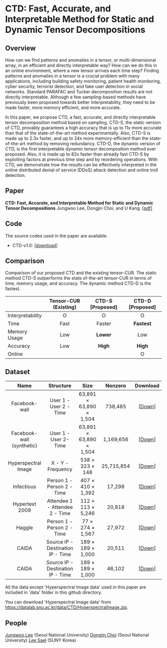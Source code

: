 # CTD: Fast, Accurate, and Interpretable Method for Static and Dynamic Tensor Decompositions

## Overview
How can we find patterns and anomalies in a tensor, or multi-dimensional array, in an efficient and directly interpretable way? How can we do this in an online environment, where a new tensor arrives each time step? Finding patterns and anomalies in a tensor is a crucial problem with many applications, including building safety monitoring, patient health monitoring, cyber security, terrorist detection, and fake user detection in social networks. Standard PARAFAC and Tucker decomposition results are not directly interpretable. Although a few sampling-based methods have previously been proposed towards better interpretability, they need to be made faster, more memory efficient, and more accurate. 

In this paper, we propose CTD, a fast, accurate, and directly interpretable tensor decomposition method based on sampling. CTD-S, the static version of CTD, provably guarantees a high accuracy that is up to 11x more accurate than that of the state-of-the-art method experimentally. Also, CTD-S is made up to 2.3x faster, and up to 24x more memory-efficient than the state-of-the-art method by removing redundancy. CTD-D, the dynamic version of CTD, is the first interpretable dynamic tensor decomposition method ever proposed. Also, it is made up to 82x faster than already fast CTD-S by exploiting factors at previous time step and by reordering operations. With CTD, we demonstrate how the results can be effectively interpreted in the online distributed denial of service (DDoS) attack detection and online troll detection.

## Paper
**CTD: Fast, Accurate, and Interpretable Method for Static and Dynamic Tensor Decompositions**
Jungwoo Lee, Dongjin Choi, and U Kang.
[[pdf]()]

## Code
The source codes used in the paper are available. 
* CTD-v1.0: [[download](/code)]

## Comparison
Comparison of our proposed CTD and the existing tensor-CUR. The static method CTD-S outperforms the state of-the-art tensor-CUR in terms of time, memory usage, and accuracy. The dynamic method CTD-D is the fastest. 

|  | Tensor-CUR (Existing) | CTD-S [Proposed] | CTD-D [Proposed] |
| :------------ | :-----------: | :------------: |:------------------: |
| Interpretability | O | O | O |
| Time | Fast | Faster | **Fastest** |
| Memory Usage | Low | **Lower** | Low |
| Accuracy | Low | **High** | **High** |
| Online | | | O |


## Dataset
| Name | Structure | Size | Nonzero | Download |
| :------------: | :-----------: | :------------: |:------------------: | :------------: |
| Facebook-wall | User 1 - User 2 - Time | 63,891 &times; 63,890 &times; 1,504 | 738,485 | [[Down](/data/Facebook_wall/facebook_wall_tensor.mat)] |
| Facebook-wall (synthetic) | User 1 - User 2- Time | 63,891 &times; 63,890 &times; 1,504 | 1,169,656 | [[Down](/data/Facebook_wall/facebook_wall_tensor_synthetic.mat)] |
| Hyperspectral Image | X - Y - Frequency | 538 &times; 323 &times; 148 | 25,715,854 | [[Down](https://datalab.snu.ac.kr/data/CTD/HyperspectralImage.zip)] |
| Infectious | Person 1 - Person 2 - Time | 407 &times; 410 &times; 1,392 | 17,298 | [[Down](/data/Infectious/infectious.mat)] |
| Hypertext 2009 | Attendee 1 - Attendee 2 - Time | 112 &times; 113 &times; 5,246 | 20,818 | [[Down](/data/Hypertext_2009/hypertext_2009.mat)] |
| Haggle | Person 1 - Person 2 - Time | 77 &times; 274 &times; 1,567 | 27,972 | [[Down](/data/Haggle/haggle.mat)] |
| CAIDA | Source IP - Destination IP - Time | 189 &times; 189 &times; 1,000 | 20,511 | [[Down](/data/CAIDA/CAIDA_part.mat)] |
| CAIDA | Source IP - Destination IP - Time | 189 &times; 189 &times; 1,000 | 46,102 | [[Down](/data/CAIDA/CAIDA_part_synthetic.mat)] |

All the data except 'Hyperspectral Image data' used in this paper are included in 'data' folder in this github directory.

You can download 'Hyperspectral Image data' from https://datalab.snu.ac.kr/data/CTD/HyperspectralImage.zip.

## People
[Jungwoo Lee](http://datalab.snu.ac.kr/~ljw9111/) (Seoul National University)
[Dongjin Choi](http://datalab.snu.ac.kr/~skywalker5) (Seoul National University)
[Lee Sael](http://www3.cs.stonybrook.edu/~sael/) (SUNY Korea)